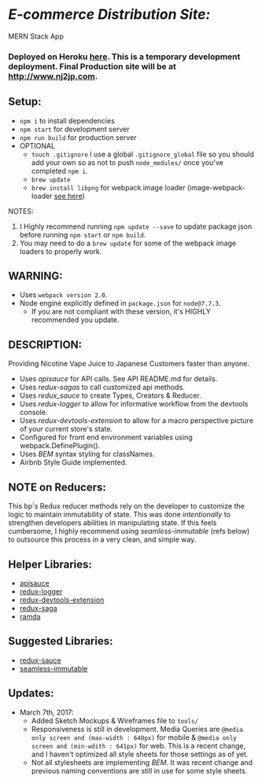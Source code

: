 # _E-commerce Distribution Site:_
MERN Stack App
### Deployed on Heroku [here](https://nj2jp.herokuapp.com/). This is a temporary development deployment. Final Production site will be at http://www.nj2jp.com.
<!-- <img src="http://imgur.com/dTXjfrU.png" /> -->

## Setup:
  - `npm i` to install dependencies
  - `npm start` for development server
  - `npm run build` for production server
  - OPTIONAL
    - `touch .gitignore` I use a global `.gitignore_global` file so you should add your own so as not to push `node_modules/` once you've completed `npm i`.
    - `brew update`
    - `brew install libpng` for webpack image loader (image-webpack-loader [see here](https://github.com/tcoopman/image-webpack-loader))

  NOTES:
  1. I Highly recommend running `npm update --save` to update package json before running `npm start` or `npm build`.
  2. You may need to do a `brew update` for some of the webpack image loaders to properly work.

## WARNING:
  * Uses `webpack version 2.0`.
  * Node engine explicitly defined in `package.json` for `node@7.7.3`.
    - If you are not compliant with these version, it's HIGHLY recommended you update.

## DESCRIPTION:
Providing Nicotine Vape Juice to Japanese Customers faster than anyone.
  * Uses _apisauce_ for API calls. See API README.md for details.
  * Uses _redux-sagas_ to call customized api methods.
  * Uses _redux_sauce_ to create Types, Creators & Reducer.
  * Uses _redux-logger_ to allow for informative workflow from the devtools console.  
  * Uses _redux-devtools-extension_ to allow for a macro perspective picture of your current store's state.
  * Configured for front end environment variables using webpack.DefinePlugin().
  * Uses _BEM_ syntax styling for classNames.
  * Airbnb Style Guide implemented.

## NOTE on Reducers:
 This bp's Redux reducer methods rely on the developer to customize the logic to maintain immutability of state. This was done _intentionally_ to strengthen developers abilities in manipulating state.  If this feels cumbersome, I highly recommend using _seamless-immutable_ (refs below) to outsource this process in a very clean, and simple way.

## Helper Libraries:
* [apisauce](https://github.com/skellock/apisauce)
* [redux-logger](https://github.com/evgenyrodionov/redux-logger)
* [redux-devtools-extension](https://github.com/zalmoxisus/redux-devtools-extension)
* [redux-saga](https://github.com/yelouafi/redux-saga)
* [ramda](https://github.com/ramda)

## Suggested Libraries:
* [redux-sauce](https://github.com/skellock/reduxsauce)
* [seamless-immutable](https://github.com/rtfeldman/seamless-immutable)

## Updates:
* March 7th, 2017:
  - Added Sketch Mockups & Wireframes file to `tools/`
  - Responsiveness is still in development. Media Queries are `@media only screen and (max-width : 640px)` for mobile & `@media only screen and (min-wdith : 641px)` for web.  This is a recent change, and I haven't optimized all style sheets for those settings as of yet.
  - Not all stylesheets are implementing _BEM_.  It was recent change and previous naming conventions are still in use for some style sheets.


<!-- ## ScreenShots:
* Terminal
  - <img src="http://i.imgur.com/RjJ7yfA.png" /> -->
